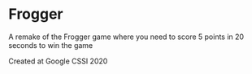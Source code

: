 Frogger
======================
A remake of the Frogger game where you need to score 5 points in 20 seconds to win the game

Created at Google CSSI 2020

